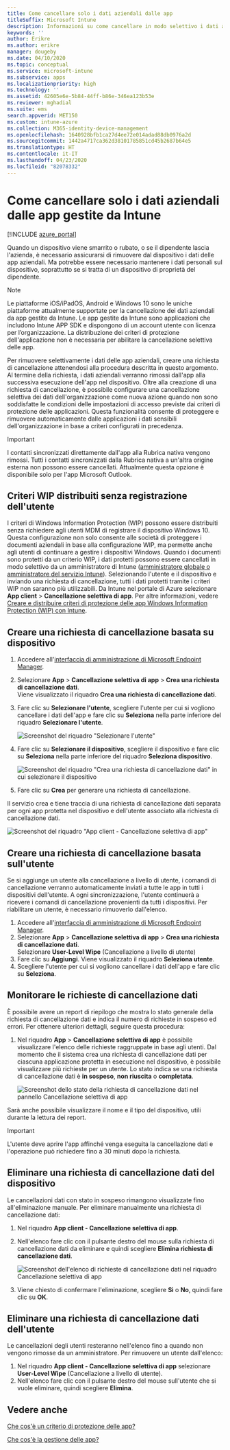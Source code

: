 ```yaml
---
title: Come cancellare solo i dati aziendali dalle app
titleSuffix: Microsoft Intune
description: Informazioni su come cancellare in modo selettivo i dati aziendali dalle app gestite da Intune con Microsoft Intune.
keywords: ''
author: Erikre
ms.author: erikre
manager: dougeby
ms.date: 04/10/2020
ms.topic: conceptual
ms.service: microsoft-intune
ms.subservice: apps
ms.localizationpriority: high
ms.technology: ''
ms.assetid: 42605e6e-5b84-44ff-b86e-346ea123b53e
ms.reviewer: mghadial
ms.suite: ems
search.appverid: MET150
ms.custom: intune-azure
ms.collection: M365-identity-device-management
ms.openlocfilehash: 1640928bfb1ca27d4ee72e014adad88db0976a2d
ms.sourcegitcommit: 1442a4717ca362d38101785851cd45b2687b64e5
ms.translationtype: HT
ms.contentlocale: it-IT
ms.lasthandoff: 04/23/2020
ms.locfileid: "82078332"
---
```

# <a name="how-to-wipe-only-corporate-data-from-intune-managed-apps"></a>Come cancellare solo i dati aziendali dalle app gestite da Intune

[!INCLUDE [azure_portal](../includes/azure_portal.md)]

Quando un dispositivo viene smarrito o rubato, o se il dipendente lascia l'azienda, è necessario assicurarsi di rimuovere dal dispositivo i dati delle app aziendali. Ma potrebbe essere necessario mantenere i dati personali sul dispositivo, soprattutto se si tratta di un dispositivo di proprietà del dipendente.

>[!NOTE]
> Le piattaforme iOS/iPadOS, Android e Windows 10 sono le uniche piattaforme attualmente supportate per la cancellazione dei dati aziendali da app gestite da Intune. Le app gestite da Intune sono applicazioni che includono Intune APP SDK e dispongono di un account utente con licenza per l’organizzazione. La distribuzione dei criteri di protezione dell'applicazione non è necessaria per abilitare la cancellazione selettiva delle app.

Per rimuovere selettivamente i dati delle app aziendali, creare una richiesta di cancellazione attenendosi alla procedura descritta in questo argomento. Al termine della richiesta, i dati aziendali verranno rimossi dall'app alla successiva esecuzione dell'app nel dispositivo. Oltre alla creazione di una richiesta di cancellazione, è possibile configurare una cancellazione selettiva dei dati dell'organizzazione come nuova azione quando non sono soddisfatte le condizioni delle impostazioni di accesso previste dai criteri di protezione delle applicazioni. Questa funzionalità consente di proteggere e rimuovere automaticamente dalle applicazioni i dati sensibili dell'organizzazione in base a criteri configurati in precedenza.

>[!IMPORTANT]
> I contatti sincronizzati direttamente dall'app alla Rubrica nativa vengono rimossi. Tutti i contatti sincronizzati dalla Rubrica nativa a un'altra origine esterna non possono essere cancellati. Attualmente questa opzione è disponibile solo per l'app Microsoft Outlook.

## <a name="deployed-wip-policies-without-user-enrollment"></a>Criteri WIP distribuiti senza registrazione dell'utente
I criteri di Windows Information Protection (WIP) possono essere distribuiti senza richiedere agli utenti MDM di registrare il dispositivo Windows 10. Questa configurazione non solo consente alle società di proteggere i documenti aziendali in base alla configurazione WIP, ma permette anche agli utenti di continuare a gestire i dispositivi Windows. Quando i documenti sono protetti da un criterio WIP, i dati protetti possono essere cancellati in modo selettivo da un amministratore di Intune ([amministratore globale o amministratore del servizio Intune](../fundamentals/users-add.md#types-of-administrators)). Selezionando l'utente e il dispositivo e inviando una richiesta di cancellazione, tutti i dati protetti tramite i criteri WIP non saranno più utilizzabili. Da Intune nel portale di Azure selezionare **App client** > **Cancellazione selettiva di app**. Per altre informazioni, vedere [Creare e distribuire criteri di protezione delle app Windows Information Protection (WIP) con Intune](windows-information-protection-policy-create.md).

## <a name="create-a-device-based-wipe-request"></a>Creare una richiesta di cancellazione basata su dispositivo

1. Accedere all'[interfaccia di amministrazione di Microsoft Endpoint Manager](https://go.microsoft.com/fwlink/?linkid=2109431).
2. Selezionare **App** > **Cancellazione selettiva di app** > **Crea una richiesta di cancellazione dati**.<br>
   Viene visualizzato il riquadro **Crea una richiesta di cancellazione dati**.
3. Fare clic su **Selezionare l'utente**, scegliere l'utente per cui si vogliono cancellare i dati dell'app e fare clic su **Seleziona** nella parte inferiore del riquadro **Selezionare l'utente**.

    ![Screenshot del riquadro "Selezionare l'utente"](./media/apps-selective-wipe/apps-selective-wipe-01.png)

4. Fare clic su **Selezionare il dispositivo**, scegliere il dispositivo e fare clic su **Seleziona** nella parte inferiore del riquadro **Seleziona dispositivo**.

    ![Screenshot del riquadro "Crea una richiesta di cancellazione dati" in cui selezionare il dispositivo](./media/apps-selective-wipe/apps-selective-wipe-02.png)

5. Fare clic su **Crea** per generare una richiesta di cancellazione.

Il servizio crea e tiene traccia di una richiesta di cancellazione dati separata per ogni app protetta nel dispositivo e dell'utente associato alla richiesta di cancellazione dati.

   ![Screenshot del riquadro "App client - Cancellazione selettiva di app"](./media/apps-selective-wipe/apps-selective-wipe-03.png)

## <a name="create-a-user-based-wipe-request"></a>Creare una richiesta di cancellazione basata sull'utente

Se si aggiunge un utente alla cancellazione a livello di utente, i comandi di cancellazione verranno automaticamente inviati a tutte le app in tutti i dispositivi dell'utente.  A ogni sincronizzazione, l'utente continuerà a ricevere i comandi di cancellazione provenienti da tutti i dispositivi.  Per riabilitare un utente, è necessario rimuoverlo dall'elenco.  

1. Accedere all'[interfaccia di amministrazione di Microsoft Endpoint Manager](https://go.microsoft.com/fwlink/?linkid=2109431).
2. Selezionare **App** > **Cancellazione selettiva di app** > **Crea una richiesta di cancellazione dati**.<br>
   Selezionare **User-Level Wipe** (Cancellazione a livello di utente)
3. Fare clic su **Aggiungi**. Viene visualizzato il riquadro **Seleziona utente**.
4. Scegliere l'utente per cui si vogliono cancellare i dati dell'app e fare clic su **Seleziona**.

## <a name="monitor-your-wipe-requests"></a>Monitorare le richieste di cancellazione dati

È possibile avere un report di riepilogo che mostra lo stato generale della richiesta di cancellazione dati e indica il numero di richieste in sospeso ed errori. Per ottenere ulteriori dettagli, seguire questa procedura:

1. Nel riquadro **App** > **Cancellazione selettiva di app** è possibile visualizzare l'elenco delle richieste raggruppate in base agli utenti. Dal momento che il sistema crea una richiesta di cancellazione dati per ciascuna applicazione protetta in esecuzione nel dispositivo, è possibile visualizzare più richieste per un utente. Lo stato indica se una richiesta di cancellazione dati è **in sospeso**, **non riuscita** o **completata**.

    ![Screenshot dello stato della richiesta di cancellazione dati nel pannello Cancellazione selettiva di app](./media/apps-selective-wipe/wipe-request-status-1.png)

Sarà anche possibile visualizzare il nome e il tipo del dispositivo, utili durante la lettura dei report.

>[!IMPORTANT]
> L'utente deve aprire l'app affinché venga eseguita la cancellazione dati e l'operazione può richiedere fino a 30 minuti dopo la richiesta.

## <a name="delete-a-device-wipe-request"></a>Eliminare una richiesta di cancellazione dati del dispositivo

Le cancellazioni dati con stato in sospeso rimangono visualizzate fino all'eliminazione manuale. Per eliminare manualmente una richiesta di cancellazione dati:

1. Nel riquadro **App client - Cancellazione selettiva di app**.

2. Nell'elenco fare clic con il pulsante destro del mouse sulla richiesta di cancellazione dati da eliminare e quindi scegliere **Elimina richiesta di cancellazione dati**.

    ![Screenshot dell'elenco di richieste di cancellazione dati nel riquadro Cancellazione selettiva di app](./media/apps-selective-wipe/delete-wipe-request.png)

3. Viene chiesto di confermare l'eliminazione, scegliere **Sì** o **No**, quindi fare clic su **OK**.

## <a name="delete-a-user-wipe-request"></a>Eliminare una richiesta di cancellazione dati dell'utente

Le cancellazioni degli utenti resteranno nell'elenco fino a quando non vengono rimosse da un amministratore. Per rimuovere un utente dall'elenco:

1. Nel riquadro **App client - Cancellazione selettiva di app** selezionare **User-Level Wipe** (Cancellazione a livello di utente).
2. Nell'elenco fare clic con il pulsante destro del mouse sull'utente che si vuole eliminare, quindi scegliere **Elimina**. 


## <a name="see-also"></a>Vedere anche
[Che cos'è un criterio di protezione delle app?](app-protection-policy.md)

[Che cos'è la gestione delle app?](app-management.md)
